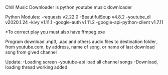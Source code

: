 Chill Music Downloader is python youtube music downloader

Python Modules:
	-requests v2.22.0
	-BeautifulSoup v4.8.2
	-youtube_dl v2020.1.24
	-kivy v1.11.1
	-google-auth v1.11.2
	-google-api-python-client v1.7.11

*To correct play you must also have ffmpeg.exe

Program download .mp3, .aac and others audio files to destination folder, from youtube.com, by address, name of song, or name of last download song from gived channel

Update:
	-Loading screen
	-youtube-api load all channel songs
	-Download, loading thread working added
